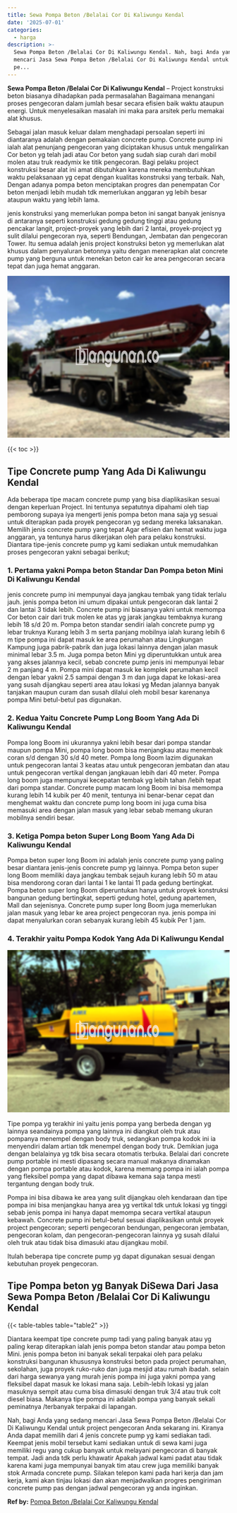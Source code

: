 ```yaml
---
title: Sewa Pompa Beton /Belalai Cor Di Kaliwungu Kendal
date: '2025-07-01'
categories:
  - harga
description: >-
  Sewa Pompa Beton /Belalai Cor Di Kaliwungu Kendal. Nah, bagi Anda yang sedang
  mencari Jasa Sewa Pompa Beton /Belalai Cor Di Kaliwungu Kendal untuk project
  pe...
---
```


**Sewa Pompa Beton /Belalai Cor Di Kaliwungu Kendal** – Project konstruksi beton biasanya dihadapkan pada permasalahan Bagaimana menangani proses pengecoran dalam jumlah besar secara efisien baik waktu ataupun energi. Untuk menyelesaikan masalah ini maka para arsitek perlu memakai alat khusus.

Sebagai jalan masuk keluar dalam menghadapi persoalan seperti ini diantaranya adalah dengan pemakaian concrete pump. Concrete pump ini ialah alat penunjang pengecoran yang diciptakan khusus untuk mengalirkan Cor beton yg telah jadi atau Cor beton yang sudah siap curah dari mobil molen atau truk readymix ke titik pengecoran. Bagi pelaku project konstruksi besar alat ini amat dibutuhkan karena mereka membutuhkan waktu pelaksanaan yg cepat dengan kualitas konstruksi yang terbaik. Nah, Dengan adanya pompa beton menciptakan progres dan penempatan Cor beton menjadi lebih mudah tdk memerlukan anggaran yg lebih besar ataupun waktu yang lebih lama.

jenis konstruksi yang memerlukan pompa beton ini sangat banyak jenisnya di antaranya seperti konstruksi gedung gedung tinggi atau gedung pencakar langit, project-proyek yang lebih dari 2 lantai, proyek-project yg sulit dilalui pengecoran nya, seperti Bendungan, Jembatan dan pengecoran Tower. Itu semua adalah jenis project konstruksi beton yg memerlukan alat khusus dalam penyaluran betonnya yaitu dengan menerapkan alat concrete pump yang berguna untuk menekan beton cair ke area pengecoran secara tepat dan juga hemat anggaran.

![Sewa Pompa Beton /Belalai Cor Di Kaliwungu Kendal](/images/sewa-concrete-pump-33.png)

{{< toc >}}

## Tipe Concrete pump Yang Ada Di Kaliwungu Kendal

Ada beberapa tipe macam concrete pump yang bisa diaplikasikan sesuai dengan keperluan Project. Ini tentunya sepatutnya dipahami oleh tiap pemborong supaya iya mengerti jenis pompa beton mana saja yg sesuai untuk diterapkan pada proyek pengecoran yg sedang mereka laksanakan. Memilih jenis concrete pump yang tepat Agar efisien dan hemat waktu juga anggaran, ya tentunya harus dikerjakan oleh para pelaku konstruksi. Diantara tipe-jenis concrete pump yg kami sediakan untuk memudahkan proses pengecoran yakni sebagai berikut;

### 1\. Pertama yakni Pompa beton Standar Dan Pompa beton Mini Di Kaliwungu Kendal

jenis concrete pump ini mempunyai daya jangkau tembak yang tidak terlalu jauh. jenis pompa beton ini umum dipakai untuk pengecoran dak lantai 2 dan lantai 3 tidak lebih. Concrete pump ini biasanya yakni untuk memompa Cor beton cair dari truk molen ke atas yg jarak jangkau tembaknya kurang lebih 18 s/d 20 m. Pompa beton standar sendiri ialah concrete pump yg lebar truknya Kurang lebih 3 m serta panjang mobilnya ialah kurang lebih 6 m tipe pompa ini dapat masuk ke area perumahan atau Lingkungan Kampung juga pabrik-pabrik dan juga lokasi lainnya dengan jalan masuk minimal lebar 3.5 m. Juga pompa beton Mini yg diperuntukkan untuk area yang akses jalannya kecil, sebab concrete pump jenis ini mempunyai lebar 2 m panjang 4 m. Pompa mini dapat masuk ke komplek perumahan kecil dengan lebar yakni 2.5 sampai dengan 3 m dan juga dapat ke lokasi-area yang susah dijangkau seperti area atau lokasi yg Medan jalannya banyak tanjakan maupun curam dan susah dilalui oleh mobil besar karenanya pompa Mini betul-betul pas digunakan.

### 2\. Kedua Yaitu Concrete Pump Long Boom Yang Ada Di Kaliwungu Kendal

Pompa long Boom ini ukurannya yakni lebih besar dari pompa standar maupun pompa Mini, pompa long boom bisa menjangkau atau menembak coran s/d dengan 30 s/d 40 meter. Pompa long Boom lazim digunakan untuk pengecoran lantai 3 keatas atau untuk pengecoran jembatan dan atau untuk pengecoran vertikal dengan jangkauan lebih dari 40 meter. Pompa long boom juga mempunyai kecepatan tembak yg lebih tahan /lebih tepat dari pompa standar. Concrete pump macam long Boom ini bisa memompa kurang lebih 14 kubik per 40 menit, tentunya ini benar-benar cepat dan menghemat waktu dan concrete pump long boom ini juga cuma bisa memasuki area dengan jalan masuk yang lebar sebab memang ukuran mobilnya sendiri besar.

### 3\. Ketiga Pompa beton Super Long Boom Yang Ada Di Kaliwungu Kendal

Pompa beton super long Boom ini adalah jenis concrete pump yang paling besar diantara jenis-jenis concrete pump yg lainnya. Pompa beton super long Boom memiliki daya jangkau tembak sejauh kurang lebih 50 m atau bisa mendorong coran dari lantai 1 ke lantai 11 pada gedung bertingkat. Pompa beton super long Boom diperuntukan hanya untuk proyek konstruksi bangunan gedung bertingkat, seperti gedung hotel, gedung apartemen, Mall dan sejenisnya. Concrete pump super long Boom juga memerlukan jalan masuk yang lebar ke area project pengecoran nya. jenis pompa ini dapat menyalurkan coran sebanyak kurang lebih 45 kubik Per 1 jam.

### 4\. Terakhir yaitu Pompa Kodok Yang Ada Di Kaliwungu Kendal

![Sewa Pompa Beton /Belalai Cor Di Kaliwungu Kendal](/images/sewa-concrete-pump-02.png)

Tipe pompa yg terakhir ini yaitu jenis pompa yang berbeda dengan yg lainnya seandainya pompa yang lainnya ini diangkut oleh truk atau pompanya menempel dengan body truk, sedangkan pompa kodok ini ia menyendiri dalam artian tdk menempel dengan body truk. Demikian juga dengan belalainya yg tdk bisa secara otomatis terbuka. Belalai dari concrete pump portable ini mesti dipasang secara manual makanya dinamakan dengan pompa portable atau kodok, karena memang pompa ini ialah pompa yang fleksibel pompa yang dapat dibawa kemana saja tanpa mesti tergantung dengan body truk.

Pompa ini bisa dibawa ke area yang sulit dijangkau oleh kendaraan dan tipe pompa ini bisa menjangkau hanya area yg vertikal tdk untuk lokasi yg tinggi sebab jenis pompa ini hanya dapat memompa secara vertikal ataupun kebawah. Concrete pump ini betul-betul sesuai diaplikasikan untuk proyek project pengecoran; seperti pengecoran bendungan, pengecoran jembatan, pengecoran kolam, dan pengecoran-pengecoran lainnya yg susah dilalui oleh truk atau tidak bisa dimasuki atau dijangkau mobil.

Itulah beberapa tipe concrete pump yg dapat digunakan sesuai dengan kebutuhan proyek pengecoran.

## Tipe Pompa beton yg Banyak DiSewa Dari Jasa Sewa Pompa Beton /Belalai Cor Di Kaliwungu Kendal

{{< table-tables table="table2" >}}

Diantara keempat tipe concrete pump tadi yang paling banyak atau yg paling kerap diterapkan ialah jenis pompa beton standar atau pompa beton Mini. jenis pompa beton ini banyak sekali terpakai oleh para pelaku konstruksi bangunan khususnya konstruksi beton pada project perumahan, sekolahan, juga proyek ruko-ruko dan juga mesjid atau rumah ibadah. selain dari harga sewanya yang murah jenis pompa ini juga yakni pompa yang fleksibel dapat masuk ke lokasi mana saja. Lebih-lebih lokasi yg jalan masuknya sempit atau cuma bisa dimasuki dengan truk 3/4 atau truk colt diesel biasa. Makanya tipe pompa ini adalah pompa yang banyak sekali peminatnya /terbanyak terpakai di lapangan.

Nah, bagi Anda yang sedang mencari Jasa Sewa Pompa Beton /Belalai Cor Di Kaliwungu Kendal untuk project pengecoran Anda sekarang ini. Kiranya Anda dapat memilih dari 4 jenis concrete pump yg kami sediakan tadi. Keempat jenis mobil tersebut kami sediakan untuk di sewa kami juga memiliki regu yang cukup banyak untuk melayani pengecoran di banyak tempat. Jadi anda tdk perlu khawatir Apakah jadwal kami padat atau tidak karena kami juga mempunyai banyak tim atau crew juga memiliki banyak stok Armada concrete pump. Silakan telepon kami pada hari kerja dan jam kerja, kami akan tinjau lokasi dan akan menjadwalkan progres pengiriman concrete pump pas dengan jadwal pengecoran yg anda inginkan.

**Ref by:** [Pompa Beton /Belalai Cor Kaliwungu Kendal](https://id.wikipedia.org/wiki/Pompa)
